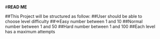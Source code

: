 #__READ ME__

##This Project will be structured as follow:
##User should be able to choose level difficulty
##=>Easy number between 1 and 10
##Normal number between 1 and 50
##Hard number between 1 and 100
##Each level has a maximum attempts

